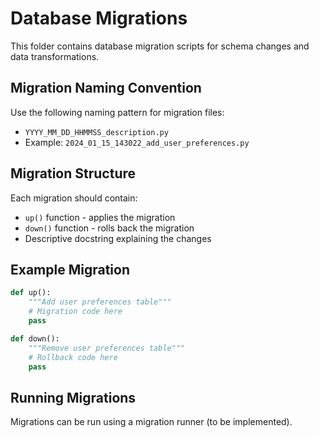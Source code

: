 # Database Migrations

This folder contains database migration scripts for schema changes and data transformations.

## Migration Naming Convention

Use the following naming pattern for migration files:
- `YYYY_MM_DD_HHMMSS_description.py`
- Example: `2024_01_15_143022_add_user_preferences.py`

## Migration Structure

Each migration should contain:
- `up()` function - applies the migration
- `down()` function - rolls back the migration
- Descriptive docstring explaining the changes

## Example Migration

```python
def up():
    """Add user preferences table"""
    # Migration code here
    pass

def down():
    """Remove user preferences table"""
    # Rollback code here
    pass
```

## Running Migrations

Migrations can be run using a migration runner (to be implemented).
